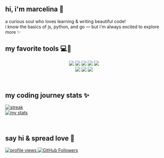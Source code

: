 ## hi, i'm marcelina 🌸  
a curious soul who loves learning & writing beautiful code!  
i know the basics of js, python, and go — but i'm always excited to explore more ✨  

## my favorite tools 💻💖

<p align="center"> 
    <img src="https://img.shields.io/badge/Python-F7C6D3?style=for-the-badge&logo=python&logoColor=4B8BBE">  
    <img src="https://img.shields.io/badge/JavaScript-FFF0BA?style=for-the-badge&logo=javascript&logoColor=F7DF1E">  
    <img src="https://img.shields.io/badge/TypeScript-A3CEF1?style=for-the-badge&logo=typescript&logoColor=white">  
    <img src="https://img.shields.io/badge/lua-A2D2FF.svg?style=for-the-badge&logo=lua&logoColor=white">  
    <img src="https://img.shields.io/badge/go-9AD0EC.svg?style=for-the-badge&logo=go&logoColor=white">  
    <br/>
    <img src="https://img.shields.io/badge/Express%20js-F8BAD4?style=for-the-badge&logo=express&logoColor=black">  
    <img src="https://img.shields.io/badge/VSCode-92C6FF?style=for-the-badge&logo=visual%20studio%20code&logoColor=white">  
    <img src="https://img.shields.io/badge/NeoVim-91D8E4.svg?&style=for-the-badge&logo=neovim&logoColor=white">  
</p>

<br/>

## my coding journey stats ✨  
<a href="https://github.com/marcelpkg"><img alt="streak" src="https://github-readme-streak-stats.herokuapp.com/?user=marcelpkg&theme=rose_pine&hide_border=true&background=FAF3F7"></a>  
<a href="https://github.com/marcelpkg"><img alt="my stats" src="https://github-readme-stats.vercel.app/api?username=marcelpkg&show_icons=true&count_private=true&theme=rose_pine&hide_border=true&bg_color=FAF3F7" /></a>  

<br/>

## say hi & spread love 💌  
<a href="https://github.com/Meghna-DAS/github-profile-views-counter">
    <img src="https://komarev.com/ghpvc/?username=marcelpkg&color=ff69b4&style=flat-square" alt="profile views"/>
</a>
<a href="https://github.com/marcelpkg?tab=followers">
    <img src="https://img.shields.io/github/followers/marcelpkg?label=Followers&style=social&color=ff69b4" alt="GitHub Followers"/>
</a>
